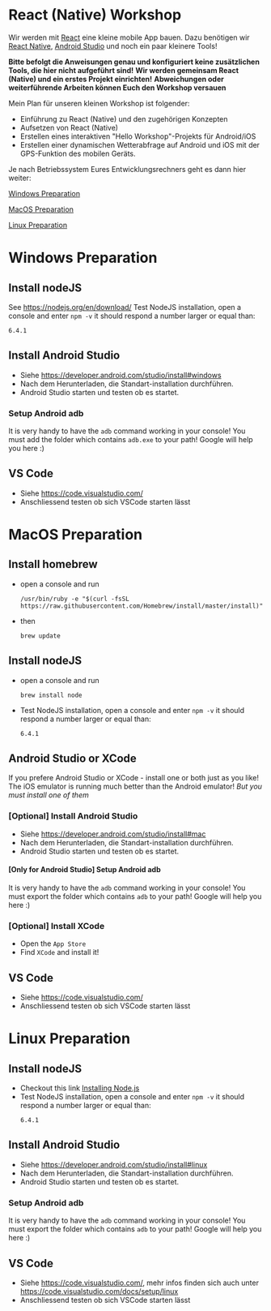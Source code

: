 
# React (Native) Workshop

Wir werden mit [React](https://reactjs.org/) eine kleine mobile App bauen.
Dazu benötigen wir [React Native](https://facebook.github.io/react-native/), [Android Studio]() und noch ein paar kleinere Tools!

<b>Bitte befolgt die Anweisungen genau und konfiguriert keine zusätzlichen Tools, die hier nicht aufgeführt sind!</b>
<b>Wir werden gemeinsam React (Native) und ein erstes Projekt einrichten!</b>
<b>Abweichungen oder weiterführende Arbeiten können Euch den Workshop versauen</b>

Mein Plan für unseren kleinen Workshop ist folgender:
* Einführung zu React (Native) und den zugehörigen Konzepten
* Aufsetzen von React (Native)
* Erstellen eines interaktiven "Hello Workshop"-Projekts für Android/iOS
* Erstellen einer dynamischen Wetterabfrage auf Android und iOS mit der GPS-Funktion des mobilen Geräts.

Je nach Betriebssystem Eures Entwicklungsrechners geht es dann hier weiter:

[Windows Preparation](#windows)

[MacOS Preparation](#macos)

[Linux Preparation](#linux)

<a name="windows"></a>
# Windows Preparation

## Install nodeJS
See https://nodejs.org/en/download/
Test NodeJS installation, open a console and enter `npm -v` it should respond a number larger or equal than:
```
6.4.1
```

## Install Android Studio
* Siehe https://developer.android.com/studio/install#windows
* Nach dem Herunterladen, die Standart-installation durchführen.
* Android Studio starten und testen ob es startet.

### Setup Android adb
It is very handy to have the `adb` command working in your console!
You must add the folder which contains `adb.exe` to your path!
Google will help you here :)

## VS Code
* Siehe https://code.visualstudio.com/
* Anschliessend testen ob sich VSCode starten lässt

<a name="macos"></a>
# MacOS Preparation

## Install homebrew
* open a console and run
    ```shell
    /usr/bin/ruby -e "$(curl -fsSL https://raw.githubusercontent.com/Homebrew/install/master/install)"
    ```
* then
  ```shell
  brew update
  ```

## Install nodeJS

* open a console and run
    ```shell
    brew install node
    ```
* Test NodeJS installation, open a console and enter `npm -v` it should respond a number larger or equal than:
    ```
    6.4.1
    ```

## Android Studio or XCode
If you prefere Android Studio or XCode - install one or both just as you like!
The iOS emulator is running much better than the Android emulator!
*But you must install one of them*

### [Optional] Install Android Studio

* Siehe https://developer.android.com/studio/install#mac
* Nach dem Herunterladen, die Standart-installation durchführen.
* Android Studio starten und testen ob es startet.

#### [Only for Android Studio] Setup Android adb
It is very handy to have the `adb` command working in your console!
You must export the folder which contains `adb` to your path!
Google will help you here :)

### [Optional] Install XCode
* Open the `App Store`
* Find `XCode` and install it!

## VS Code
* Siehe https://code.visualstudio.com/
* Anschliessend testen ob sich VSCode starten lässt

<a name="linux"></a>
# Linux Preparation

## Install nodeJS
* Checkout this link [Installing Node.js](https://nodejs.org/en/download/package-manager/)
* Test NodeJS installation, open a console and enter `npm -v` it should respond a number larger or equal than:
    ```
    6.4.1
    ```

## Install Android Studio
* Siehe https://developer.android.com/studio/install#linux
* Nach dem Herunterladen, die Standart-installation durchführen.
* Android Studio starten und testen ob es startet.

### Setup Android adb
It is very handy to have the `adb` command working in your console!
You must export the folder which contains `adb` to your path!
Google will help you here :)


## VS Code
* Siehe https://code.visualstudio.com/, mehr infos finden sich auch unter https://code.visualstudio.com/docs/setup/linux
* Anschliessend testen ob sich VSCode starten lässt